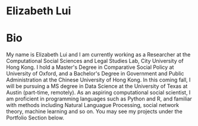 # Elizabeth Lui

# Bio

My name is Elizabeth Lui and I am currently working as a Researcher at the Computational Social Sciences and Legal Studies Lab, City University of Hong Kong.
I hold a Master's Degree in Comparative Social Policy at University of Oxford, and a Bachelor's Degree in Government and Public Administration at the Chinese University of Hong Kong.
In this coming fall, I will be pursuing a MS degree in Data Science at the University of Texas at Austin (part-time, remotely).
As an aspiring computational social scientist, I am proficient in programming languages such as Python and R, and familiar with methods including Natural Languague Processing, 
social network theory, machine learning and so on. You may see my projects under the Portfolio Section below.

